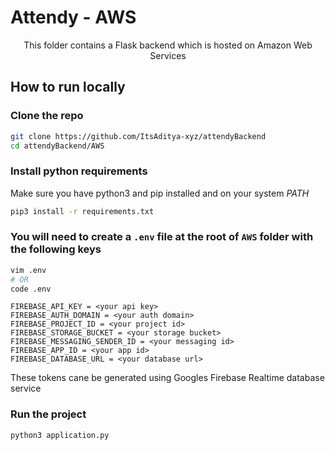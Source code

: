 # Attendy - AWS

<center>

This folder contains a Flask backend which is hosted on Amazon Web Services

</center>

## How to run locally

### Clone the repo

```bash
git clone https://github.com/ItsAditya-xyz/attendyBackend
cd attendyBackend/AWS
```

### Install python requirements

Make sure you have python3 and pip installed and on your system *PATH*

```bash
pip3 install -r requirements.txt
```

### You will need to create a `.env` file at the root of `AWS` folder with the following keys

```bash
vim .env
# OR
code .env
```

```
FIREBASE_API_KEY = <your api key>
FIREBASE_AUTH_DOMAIN = <your auth domain>
FIREBASE_PROJECT_ID = <your project id>
FIREBASE_STORAGE_BUCKET = <your storage bucket>
FIREBASE_MESSAGING_SENDER_ID = <your messaging id>
FIREBASE_APP_ID = <your app id>
FIREBASE_DATABASE_URL = <your database url>
```

These tokens cane be generated using Googles Firebase Realtime database service

### Run the project

```bash
python3 application.py
```